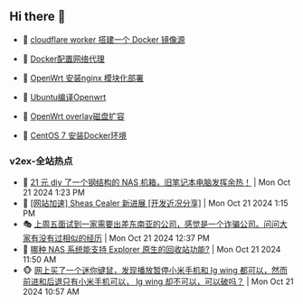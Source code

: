 ## Hi there 👋

<!--
**dkyg666/dkyg666** is a ✨ _special_ ✨ repository because its `README.md` (this file) appears on your GitHub profile.

Here are some ideas to get you started:

- 🔭 I’m currently working on ...
- 🌱 I’m currently learning ...
- 👯 I’m looking to collaborate on ...
- 🤔 I’m looking for help with ...
- 💬 Ask me about ...
- 📫 How to reach me: ...
- 😄 Pronouns: ...
- ⚡ Fun fact: ...
-->

<!-- BLOG-POST-LIST:START -->
- 🦩 [cloudflare worker 搭建一个 Docker 镜像源](http://blog.1996099.xyz/archives/cloudflare-worker-da-jian-yi-ge-docker-jing-xiang-zhan) 

- 🚦 [Docker配置网络代理](http://blog.1996099.xyz/archives/dockerpei-zhi-wang-luo-dai-li) 

- 🫶 [OpenWrt 安装nginx 模块化部署](http://blog.1996099.xyz/archives/openwrt-an-zhuang-nginx-mo-kuai-hua-bu-shu) 

- 🦄 [Ubuntu编译Openwrt](http://blog.1996099.xyz/archives/ubuntuzi-bian-yi-openwrt) 

- 🐻 [OpenWrt overlay磁盘扩容](http://blog.1996099.xyz/archives/openwrt-overlay) 

- 🤖 [CentOS 7 安装Docker环境](http://blog.1996099.xyz/archives/centos-docker) 
<!-- BLOG-POST-LIST:END -->

### v2ex-全站热点
<!-- v2ex:START -->
- 🥸 [21 元 diy 了一个钢结构的 NAS 机箱，旧笔记本电脑发挥余热！](https://www.v2ex.com/t/1082332#reply1) | Mon Oct 21 2024 1:23 PM
- 🤗 [[网站加速] Sheas Cealer 新进展 [开发近况分享]](https://www.v2ex.com/t/1082329#reply0) | Mon Oct 21 2024 1:15 PM
- 🎭 [上周五面试到一家需要出差东南亚的公司，感觉是一个诈骗公司。问问大家有没有过相似的经历](https://www.v2ex.com/t/1082320#reply5) | Mon Oct 21 2024 12:37 PM
- 🥷 [哪种 NAS 系统能支持 Explorer 原生的回收站功能?](https://www.v2ex.com/t/1082310#reply5) | Mon Oct 21 2024 11:50 AM
- 🐵 [网上买了一个迷你键鼠，发现播放暂停小米手机和 lg wing 都可以，然而前进和后退只有小米手机可以， lg wing 却不可以，可以破吗？](https://www.v2ex.com/t/1082299#reply1) | Mon Oct 21 2024 10:57 AM<!-- v2ex:END -->

